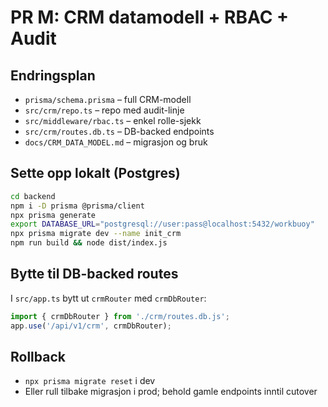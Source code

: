 # PR M: CRM datamodell + RBAC + Audit

## Endringsplan
- `prisma/schema.prisma` – full CRM-modell
- `src/crm/repo.ts` – repo med audit-linje
- `src/middleware/rbac.ts` – enkel rolle-sjekk
- `src/crm/routes.db.ts` – DB-backed endpoints
- `docs/CRM_DATA_MODEL.md` – migrasjon og bruk

## Sette opp lokalt (Postgres)
```bash
cd backend
npm i -D prisma @prisma/client
npx prisma generate
export DATABASE_URL="postgresql://user:pass@localhost:5432/workbuoy"
npx prisma migrate dev --name init_crm
npm run build && node dist/index.js
```

## Bytte til DB-backed routes
I `src/app.ts` bytt ut `crmRouter` med `crmDbRouter`:
```ts
import { crmDbRouter } from './crm/routes.db.js';
app.use('/api/v1/crm', crmDbRouter);
```

## Rollback
- `npx prisma migrate reset` i dev
- Eller rull tilbake migrasjon i prod; behold gamle endpoints inntil cutover
